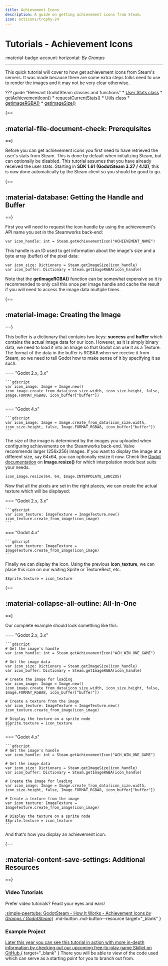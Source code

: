 ```yaml
---
title: Achievement Icons
description: A guide on getting achievement icons from Steam.
icon: octicons/trophy-24
---
```


# Tutorials - Achievement Icons
:material-badge-account-horizontal: _By Gramps_

---

This quick tutorial will cover to how get achievement icons from Steam's servers. It was made because there are some extra steps folks need to use to render the images and it may not be very clear otherwise.

??? guide "Relevant GodotSteam classes and functions"
	* [User Stats class](../classes/user_stats.md)
		* [getAchievementIcon()](../classes/user_stats.md#getachievementicon)
		* [requestCurrentStats()](../classes/user_stats.md#requestcurrentstats)
	* [Utils class](../classes/utils.md)
		* [getImageRGBA()](../classes/utils.md#getimagergba)
		* [getImageSize()](../classes/utils.md#getimagesize)

{==
## :material-file-document-check: Prerequisites
==}

Before you can get achievement icons you first need to have retrieved the user's stats from Steam. This is done by default when initializing Steam, but can optionally be disabled. This tutorial assumes that you have already received the user stats.  Starting in **SDK 1.61 (GodotSteam 3.27 / 4.12)**, this is now done automatically by the Steam client so you should be good to go.

{==
## :material-database: Getting the Handle and Buffer
==}

First you will need to request the icon handle by using the achievement's API name you set in the Steamworks back-end:

```gdscript
var icon_handle: int = Steam.getAchievementIcon("ACHIEVEMENT_NAME")
```

This handle is an ID used to get information about the image's size and a byte array (buffer) of the pixel data:

```gdscript
var icon_size: Dictionary = Steam.getImageSize(icon_handle)
var icon_buffer: Dictionary = Steam.getImageRGBA(icon_handle)
```

Note that the **getImageRGBA()** function can be somewhat expensive so it is recommended to only call this once per image handle and cache the result if you will need to access the image data multiple times.

{==
## :material-image: Creating the Image
==}

This buffer is a dictionary that contains two keys: **success** and **buffer** which contains the actual image data for our icon. However, as it is simply binary data, we need to load it into an Image so that Godot can use it as a Texture. The format of the data in the buffer is RGBA8 when we receive it from Steam, so we need to tell Godot how to make sense of it by specifying it as such:

=== "Godot 2.x, 3.x"

	```gdscript
	var icon_image: Image = Image.new()
	icon_image.create_from_data(icon_size.width, icon_size.height, false, Image.FORMAT_RGBA8, icon_buffer["buffer"])
	```

=== "Godot 4.x"

	```gdscript
	var icon_image: Image = Image.create_from_data(icon_size.width, icon_size.height, false, Image.FORMAT_RGBA8, icon_buffer["buffer"])
	```

The size of the image is determined by the images you uploaded when configuring achievements on the Steamworks back-end. Valve recommends larger (256x256) images. If you want to display the image at a different size, say 64x64, you can optionally resize it now. Check the [Godot documentation](https://docs.godotengine.org/en/stable/classes/class_image.html#class-image-method-resize) on **Image.resize()** for which interpolation mode best suits your needs.

```gdscript
icon_image.resize(64, 64, Image.INTERPOLATE_LANCZOS)
```

Now that all the pixels are set in the right places, we can create the actual texture which will be displayed:

=== "Godot 2.x, 3.x"

	```gdscript
	var icon_texture: ImageTexture = ImageTexture.new()
	icon_texture.create_from_image(icon_image)
	```

=== "Godot 4.x"

	```gdscript
	var icon_texture: ImageTexture = ImageTexture.create_from_image(icon_image)
	```

Finally we can display the icon. Using the previous **icon_texture**, we can place this icon on our waiting Sprite or TextureRect, etc.

```gdscript
$Sprite.texture = icon_texture
```

{==
## :material-collapse-all-outline: All-In-One
==}

Our complete example should look something like this:

=== "Godot 2.x, 3.x"

	```gdscript
	# Get the image's handle
	var icon_handle: int = Steam.getAchievementIcon("ACH_WIN_ONE_GAME")

	# Get the image data
	var icon_size: Dictionary = Steam.getImageSize(icon_handle)
	var icon_buffer: Dictionary = Steam.getImageRGBA(icon_handle)

	# Create the image for loading
	var icon_image: Image = Image.new()
	icon_image.create_from_data(icon_size.width, icon_size.height, false, Image.FORMAT_RGBA8, icon_buffer["buffer"])

	# Create a texture from the image
	var icon_texture: ImageTexture = ImageTexture.new()
	icon_texture.create_from_image(icon_image)

	# Display the texture on a sprite node
	$Sprite.texture = icon_texture
	```

=== "Godot 4.x"

	```gdscript
	# Get the image's handle
	var icon_handle: int = Steam.getAchievementIcon("ACH_WIN_ONE_GAME")

	# Get the image data
	var icon_size: Dictionary = Steam.getImageSize(icon_handle)
	var icon_buffer: Dictionary = Steam.getImageRGBA(icon_handle)

	# Create the image for loading
	var icon_image: Image = Image.create_from_data(icon_size.width, icon_size.height, false, Image.FORMAT_RGBA8, icon_buffer["buffer"])

	# Create a texture from the image
	var icon_texture: ImageTexture = ImageTexture.create_from_image(icon_image)
	
	# Display the texture on a sprite node
	$Sprite.texture = icon_texture
	```

And that's how you display an achievement icon.

{==
## :material-content-save-settings: Additional Resources
==}

### Video Tutorials

Prefer video tutorials? Feast your eyes and ears!

[ :simple-peertube: GodotSteam - How It Works - Achievement Icons _by Gramps / GodotSteam_](https://makertube.net/w/hDCtLQovk5RyB7eujb93RV){ .md-button .md-button--resource target="\_blank" }

### Example Project

[Later this year you can see this tutorial in action with more in-depth information by checking out our upcoming free-to-play game Skillet on GitHub.](https://github.com/GodotSteam/Skillet){ target="\_blank" } There you will be able to view of the code used which can serve as a starting point for you to branch out from.